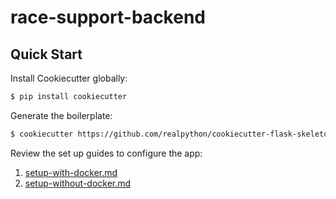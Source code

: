 # race-support-backend

## Quick Start

Install Cookiecutter globally:

```sh
$ pip install cookiecutter
```

Generate the boilerplate:

```sh
$ cookiecutter https://github.com/realpython/cookiecutter-flask-skeleton.git
```

Review the set up guides to configure the app:

1. [setup-with-docker.md](setup-with-docker.md)
1. [setup-without-docker.md](setup-without-docker.md)
